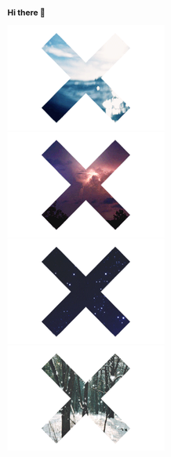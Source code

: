 ### Hi there 👋

![enter image description SA](https://github.com/sabreys/sabreys/blob/main/fcd8c968438fda171cc650d6848f40dc8e82c779_hq.gif?raw=true)![enter image description here](https://github.com/sabreys/sabreys/blob/main/thunder.gif?raw=true)![enter image description here](https://github.com/sabreys/sabreys/blob/main/space.gif?raw=true)![enter image description here](https://github.com/sabreys/sabreys/blob/main/snow.gif?raw=true)




<!--
**sabreys/sabreys** is a ✨ _special_ ✨ repository because its `README.md` (this file) appears on your GitHub profile.

Here are some ideas to get you started:

- 🔭 I’m currently working on ...
- 🌱 I’m currently learning ...
- 👯 I’m looking to collaborate on ...
- 🤔 I’m looking for help with ...
- 💬 Ask me about ...
- 📫 How to reach me: ...
- 😄 Pronouns: ...
- ⚡ Fun fact: ...
-->
